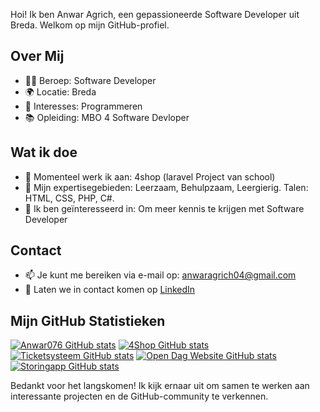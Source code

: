 
Hoi! Ik ben Anwar Agrich, een gepassioneerde Software Developer uit Breda. Welkom op mijn GitHub-profiel.

## Over Mij

- 👩‍💻 Beroep: Software Developer
- 🌍 Locatie: Breda
- 🌱 Interesses: Programmeren
- 📚 Opleiding: MBO 4 Software Devloper

## Wat ik doe

- 🔭 Momenteel werk ik aan: 4shop (laravel Project van school)
- 🌟 Mijn expertisegebieden: Leerzaam, Behulpzaam, Leergierig. Talen: HTML, CSS, PHP, C#.
- 🚀 Ik ben geïnteresseerd in: Om meer kennis te krijgen met Software Developer 

## Contact

- 📫 Je kunt me bereiken via e-mail op: anwaragrich04@gmail.com
- 💬 Laten we in contact komen op [LinkedIn](https://www.linkedin.com/in/anwar-agrich-612138250/)

## Mijn GitHub Statistieken

[![Anwar076 GitHub stats](https://github-readme-stats.vercel.app/api?username=Anwar076&show_icons=true&theme=radical)](https://github.com/Anwar076)
[![4Shop GitHub stats](https://github-readme-stats.vercel.app/api?username=Anwar076&show_icons=true&theme=radical)](https://github.com/Anwar076/4Shop)
[![Ticketsysteem GitHub stats](https://github-readme-stats.vercel.app/api?username=Anwar076&show_icons=true&theme=radical)](https://github.com/Anwar076/ticketsystem)
[![Open Dag Website GitHub stats](https://github-readme-stats.vercel.app/api?username=Anwar076&show_icons=true&theme=radical)](https://github.com/Anwar076/open-dag-website)
[![Storingapp GitHub stats](https://github-readme-stats.vercel.app/api?username=Anwar076&show_icons=true&theme=radical)](https://github.com/Anwar076/storingapp)



Bedankt voor het langskomen! Ik kijk ernaar uit om samen te werken aan interessante projecten en de GitHub-community te verkennen.

